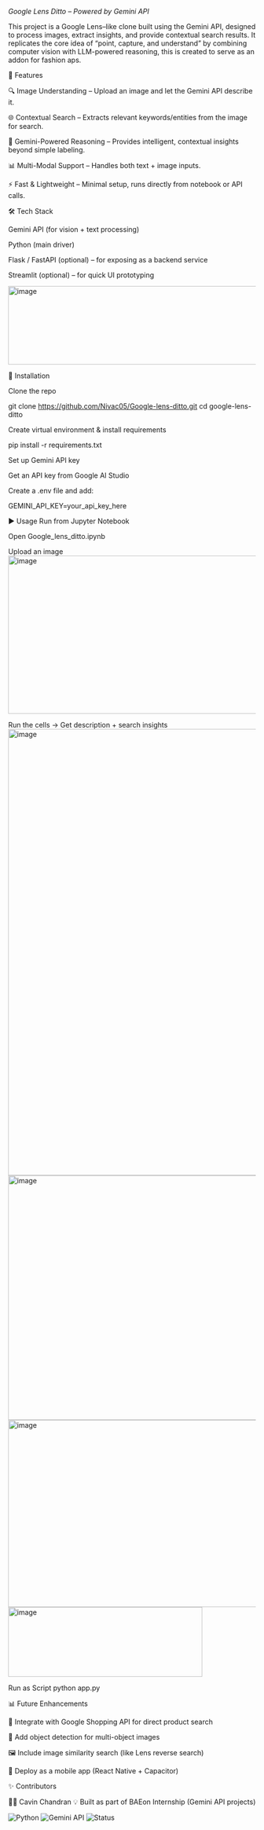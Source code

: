 *Google Lens Ditto – Powered by Gemini API*

This project is a Google Lens–like clone built using the Gemini API, designed to process images, extract insights, and provide contextual search results. It replicates the core idea of “point, capture, and understand” by combining computer vision with LLM-powered reasoning, this is created to serve as an addon for fashion aps.

🚀 Features

🔍 Image Understanding – Upload an image and let the Gemini API describe it.

🌐 Contextual Search – Extracts relevant keywords/entities from the image for search.

🧠 Gemini-Powered Reasoning – Provides intelligent, contextual insights beyond simple labeling.

📊 Multi-Modal Support – Handles both text + image inputs.

⚡ Fast & Lightweight – Minimal setup, runs directly from notebook or API calls.

🛠️ Tech Stack

Gemini API (for vision + text processing)

Python (main driver)

Flask / FastAPI (optional) – for exposing as a backend service

Streamlit (optional) – for quick UI prototyping

<img width="729" height="160" alt="image" src="https://github.com/user-attachments/assets/53b5567a-91b7-44b2-95d9-60a6c8fada5a" />

🔧 Installation

Clone the repo

git clone https://github.com/Nivac05/Google-lens-ditto.git
cd google-lens-ditto


Create virtual environment & install requirements

pip install -r requirements.txt


Set up Gemini API key

Get an API key from Google AI Studio

Create a .env file and add:

GEMINI_API_KEY=your_api_key_here



▶️ Usage
Run from Jupyter Notebook

Open Google_lens_ditto.ipynb

Upload an image
<img width="654" height="322" alt="image" src="https://github.com/user-attachments/assets/9bfdb1a7-9de2-4c4d-a206-1a9f39b5fba7" />


Run the cells → Get description + search insights
<img width="609" height="909" alt="image" src="https://github.com/user-attachments/assets/82f412be-52ec-4cc7-914c-e34965eea9bc" />
<img width="904" height="498" alt="image" src="https://github.com/user-attachments/assets/5d90a217-7301-448d-b162-4bbded4ef284" />
<img width="1186" height="381" alt="image" src="https://github.com/user-attachments/assets/187a9635-dda9-4e89-b38b-9ed79ca7a7f4" />
<img width="395" height="142" alt="image" src="https://github.com/user-attachments/assets/a59835f8-74ed-4888-99b2-f028bc091741" />



Run as Script
python app.py



📊 Future Enhancements

🔗 Integrate with Google Shopping API for direct product search

🧭 Add object detection for multi-object images

🖼️ Include image similarity search (like Lens reverse search)

📱 Deploy as a mobile app (React Native + Capacitor)


✨ Contributors

👨‍💻 Cavin Chandran
💡 Built as part of BAEon Internship (Gemini API projects)

![Python](https://img.shields.io/badge/Python-3.9-blue) 
![Gemini API](https://img.shields.io/badge/Gemini-API-orange)
![Status](https://img.shields.io/badge/Status-Active-brightgreen)


